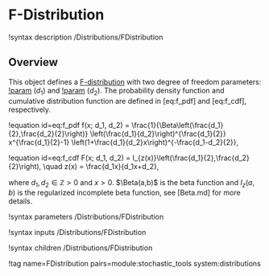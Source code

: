 # F-Distribution

!syntax description /Distributions/FDistribution

## Overview

This object defines a [F-distribution](https://en.wikipedia.org/wiki/F-distribution) with two degree of freedom parameters: [!param](/Distributions/FDistribution/df1) ($d_1$) and [!param](/Distributions/FDistribution/df2) ($d_2$). The probability density function and cumulative distribution function are defined in [eq:f_pdf] and [eq:f_cdf], respectively.

!equation id=eq:f_pdf
f(x; d_1, d_2) = \frac{1}{\Beta\left(\frac{d_1}{2},\frac{d_2}{2}\right)} \left(\frac{d_1}{d_2}\right)^{\frac{d_1}{2}} x^{\frac{d_1}{2}-1} \left(1+\frac{d_1}{d_2}x\right)^{-\frac{d_1-d_2}{2}},

!equation id=eq:f_cdf
F(x; d_1, d_2) = I_{z(x)}\left(\frac{d_1}{2},\frac{d_2}{2}\right), \quad z(x) = \frac{d_1x}{d_1x+d_2},

where $d_1,d_2 \in \mathbb{Z} > 0$ and $x > 0$. $\Beta(a,b)$ is the beta function and $I_z(a,b)$ is the regularized incomplete beta function, see [Beta.md] for more details.

!syntax parameters /Distributions/FDistribution

!syntax inputs /Distributions/FDistribution

!syntax children /Distributions/FDistribution

!tag name=FDistribution pairs=module:stochastic_tools system:distributions
